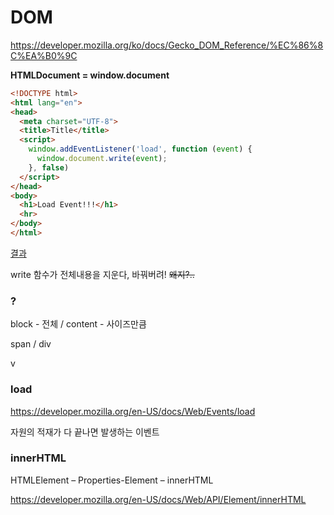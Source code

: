 # DOM
https://developer.mozilla.org/ko/docs/Gecko_DOM_Reference/%EC%86%8C%EA%B0%9C

**HTMLDocument = window.document**


```html
<!DOCTYPE html>
<html lang="en">
<head>
  <meta charset="UTF-8">
  <title>Title</title>
  <script>
    window.addEventListener('load', function (event) {
      window.document.write(event);
    }, false)
  </script>
</head>
<body>
  <h1>Load Event!!!</h1>
  <hr>
</body>
</html>
```
[결과](../img/js-basic1.png)

write 함수가 전체내용을 지운다, 바꿔버려! ~~왜지?..~~

### ?
block - 전체
/ content - 사이즈만큼

span / div

v
### load
https://developer.mozilla.org/en-US/docs/Web/Events/load

자원의 적재가 다 끝나면 발생하는 이벤트


### innerHTML
HTMLElement – Properties-Element – innerHTML

https://developer.mozilla.org/en-US/docs/Web/API/Element/innerHTML

